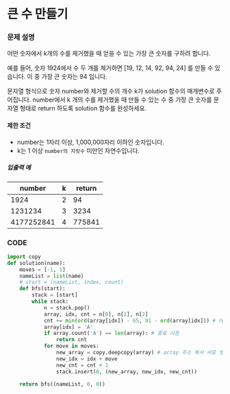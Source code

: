 # 큰 수 만들기

### 문제 설명

어떤 숫자에서 k개의 수를 제거했을 때 얻을 수 있는 가장 큰 숫자를 구하려 합니다.

예를 들어, 숫자 1924에서 수 두 개를 제거하면 [19, 12, 14, 92, 94, 24] 를 만들 수 있습니다. 이 중 가장 큰 숫자는 94 입니다.

문자열 형식으로 숫자 number와 제거할 수의 개수 k가 solution 함수의 매개변수로 주어집니다. number에서 k 개의 수를 제거했을 때 만들 수 있는 수 중 가장 큰 숫자를 문자열 형태로 return 하도록 solution 함수를 완성하세요.

#### 제한 조건

- number는 1자리 이상, 1,000,000자리 이하인 숫자입니다.
- k는 1 이상 `number의 자릿수` 미만인 자연수입니다.

##### 입출력 예

| number     | k    | return |
| ---------- | ---- | ------ |
| 1924       | 2    | 94     |
| 1231234    | 3    | 3234   |
| 4177252841 | 4    | 775841 |



### CODE

```python
import copy
def solution(name):
    moves = [-1, 1]
    nameList = list(name)
    # start = (nameList, index, count)
    def bfs(start):
        stack = [start]
        while stack:
            n = stack.pop()
            array, idx, cnt = n[0], n[1], n[2]
            cnt += min(ord(array[idx]) - 65, 91 - ord(array[idx])) # 아스키 코드값으로 변경 횟수 계산
            array[idx] = 'A'
            if array.count('A') == len(array): # 종료 시점
                return cnt
            for move in moves:
                new_array = copy.deepcopy(array) # array 주소 복사 서로 영향 안미치게
                new_idx = idx + move
                new_cnt = cnt + 1
                stack.insert(0, (new_array, new_idx, new_cnt))

    return bfs((nameList, 0, 0))
```

